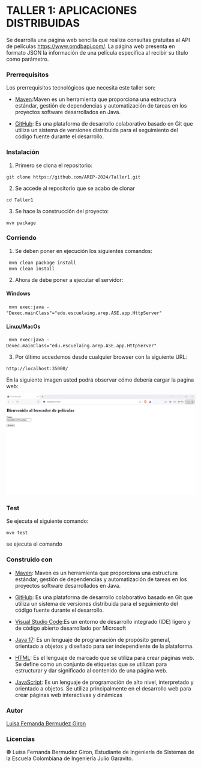 # TALLER 1: APLICACIONES DISTRIBUIDAS

Se dearrolla una página web sencilla que realiza consultas gratuitas al API de películas <https://www.omdbapi.com/>. La página web presenta en formato JSON la información de una película especifica al recibir su título como parámetro.

### Prerrequisitos
Los prerrequisitos tecnológicos que necesita este taller son:

* [Maven](https://maven.apache.org/):Maven es un herramienta que proporciona una estructura estándar, gestión de dependencias y automatización de tareas en los proyectos software desarrollados en Java.

* [GitHub](https://platzi.com/blog/que-es-github-como-funciona/): Es una plataforma de desarrollo colaborativo basado en Git que utiliza un sistema de versiones distribuida para el seguimiento del código fuente durante el desarrollo. 

### Instalación
1.  Primero se clona el repositorio:
```
git clone https://github.com/AREP-2024/Taller1.git
```

2. Se accede al repositorio que se acabo de clonar
```
cd Taller1
```
3. Se hace la construcción del proyecto:
```
mvn package
```

### Corriendo 
1.  Se deben poner en ejecución los siguientes comandos:
```
 mvn clean package install
 mvn clean install
```

2. Ahora de debe poner a ejecutar el servidor:

#### Windows
```
 mvn exec:java -"Dexec.mainClass"="edu.escuelaing.arep.ASE.app.HttpServer"
```

#### Linux/MacOs
```
 mvn exec:java -Dexec.mainClass="edu.escuelaing.arep.ASE.app.HttpServer"
```

3. Por último accedemos desde cualquier browser con la siguiente URL:
 ```
http://localhost:35000/
 ```
 
 En la siguiente imagen usted podrá observar cómo debería cargar la pagina web:
 
![](imagenes/Pantalla.png)

### Test

Se ejecuta el siguiente comando:
 ```
 mvn test
  ```

se ejecuta el comando 

### Construido con

* [Maven](https://maven.apache.org/): Maven es un herramienta que proporciona una estructura estándar, gestión de dependencias y automatización de tareas en los proyectos software desarrollados en Java.

* [GitHub](https://platzi.com/blog/que-es-github-como-funciona/): Es una plataforma de desarrollo colaborativo basado en Git que utiliza un sistema de versiones distribuida para el seguimiento del código fuente durante el desarrollo. 

* [Visual Studio Code](https://code.visualstudio.com/):Es un entorno de desarrollo integrado (IDE) ligero y de código abierto desarrollado por Microsoft

* [Java 17](https://www.java.com/es/download/help/whatis_java.html): Es un lenguaje de programación de propósito general, orientado a objetos y diseñado para ser independiente de la plataforma. 

* [HTML](https://developer.mozilla.org/es/docs/Web/HTML): Es el lenguaje de marcado que se utiliza para crear páginas web. Se define como un conjunto de etiquetas que se utilizan para estructurar y dar significado al contenido de una página web.

* [JavaScript](https://aws.amazon.com/es/what-is/javascript/): Es un lenguaje de programación de alto nivel, interpretado y orientado a objetos. Se utiliza principalmente en el desarrollo web para crear páginas web interactivas y dinámicas

### Autor
[Luisa Fernanda Bermudez Giron](https://www.linkedin.com/in/luisa-fernanda-bermudez-giron-b84001262/)

### Licencias 

**©** Luisa Fernanda Bermudez Giron, Estudiante de Ingeniería de Sistemas de la Escuela Colombiana de Ingeniería Julio Garavito.